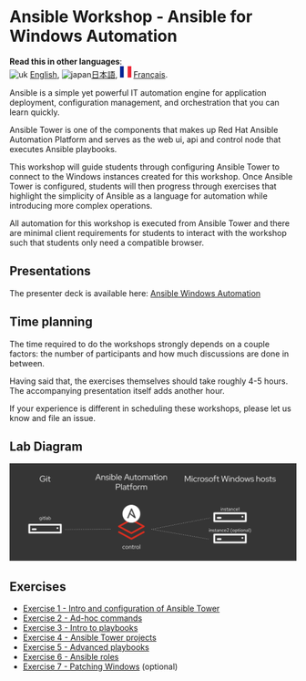 # Ansible Workshop - Ansible for Windows Automation

**Read this in other languages**:
<br>![uk](../../images/uk.png) [English](readme.md),  ![japan](../../images/japan.png)[日本語](readme.ja.md), ![france](../../images/fr.png) [Français](readme.fr.md).
<br>

Ansible is a simple yet powerful IT automation engine for application deployment, configuration management, and orchestration that you can learn quickly.

Ansible Tower is one of the components that makes up Red Hat Ansible Automation Platform and serves as the web ui, api and control node that executes Ansible playbooks.

This workshop will guide students through configuring Ansible Tower to connect to the Windows instances created for this workshop. Once Ansible Tower is configured, students will then progress through exercises that highlight the simplicity of Ansible as a language for automation while introducing more complex operations.

All automation for this workshop is executed from Ansible Tower and there are minimal client requirements for students to interact with the workshop such that students only need a compatible browser.

## Presentations

The presenter deck is available here:
[Ansible Windows Automation](../../decks/ansible_windows.pdf)

## Time planning

The time required to do the workshops strongly depends on a couple factors: the number of participants and how much discussions are done in between.

Having said that, the exercises themselves should take roughly 4-5 hours. The accompanying presentation itself adds another hour.

If your experience is different in scheduling these workshops, please let us know and file an issue.

## Lab Diagram

![ansible windows lab diagram](../../images/ansible_windows_diagram.png)

## Exercises

- [Exercise 1 - Intro and configuration of Ansible Tower](1-tower)
- [Exercise 2 - Ad-hoc commands](2-adhoc)
- [Exercise 3 - Intro to playbooks](3-playbook)
- [Exercise 4 - Ansible Tower projects](4-projects)
- [Exercise 5 - Advanced playbooks](5-adv-playbook)
- [Exercise 6 - Ansible roles](6-roles)
- [Exercise 7 - Patching Windows](7-win-patch) (optional)
